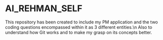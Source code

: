 # AI_REHMAN_SELF
This repository has been created to include my PM application and the two coding questions encompassed within it as 3 different entities.\n
Also to understand how Git works and to make my grasp on its concepts better.
